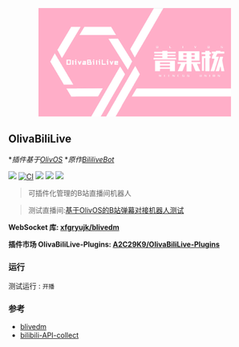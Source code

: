 
<p align="center">
  <a href="#">
    <img src="https://raw.githubusercontent.com/A2C29K9/OlivaBiliLive/main/src/OlivaBiliLive.png" width="384" height="216" alt="">
  </a>
</p>

## OlivaBiliLive
**插件基于[OlivOS](https://github.com/OlivOS-Team/OlivOS)*
**原作[BililiveBot](https://github.com/eric2788/BiliLiveBot)*

[![](https://img.shields.io/github/last-commit/A2C29K9/OlivaBiliLive)](https://github.com/A2C29K9/OlivaBiliLive/commits/main) [![CI](https://github.com/A2C29K9/OlivaBiliLive/actions/workflows/ci.yml/badge.svg)](https://github.com/A2C29K9/OlivaBiliLive/actions/workflows/ci.yml) [![](https://img.shields.io/github/downloads/A2C29K9/OlivaBiliLive/total)](https://github.com/A2C29K9/OlivaBiliLive/tags) [![](https://img.shields.io/github/v/release/A2C29K9/OlivaBiliLive)](https://github.com/A2C29K9/OlivaBiliLive/releases) [![](https://img.shields.io/badge/QQ群聊%20交流|插件-301136495-red)](https://jq.qq.com/?_wv=1027&k=0mwUlgMY)

> 可插件化管理的B站直播间机器人
                            
> 测试直播间:[基于OlivOS的B站弹幕对接机器人测试](https://live.bilibili.com/21752074?visit_id=5jas1suyf6k0)

__WebSocket 库:  [xfgryujk/blivedm](https://github.com/xfgryujk/blivedm)__

__插件市场 OlivaBiliLive-Plugins:  [A2C29K9/OlivaBiliLive-Plugins](https://github.com/A2C29K9/OlivaBiliLive-Plugins)__

### 运行

测试运行 : `开播`

### 参考

- [blivedm](https://github.com/xfgryujk/blivedm)
- [bilibili-API-collect](https://github.com/SocialSisterYi/bilibili-API-collect)
